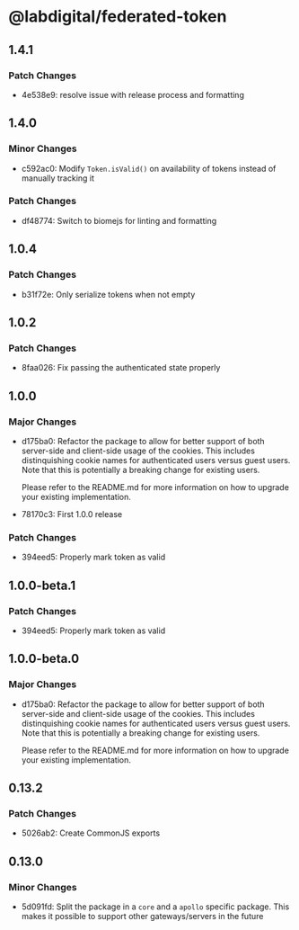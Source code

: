# @labdigital/federated-token

## 1.4.1

### Patch Changes

- 4e538e9: resolve issue with release process and formatting

## 1.4.0

### Minor Changes

- c592ac0: Modify `Token.isValid()` on availability of tokens instead of manually tracking it

### Patch Changes

- df48774: Switch to biomejs for linting and formatting

## 1.0.4

### Patch Changes

- b31f72e: Only serialize tokens when not empty

## 1.0.2

### Patch Changes

- 8faa026: Fix passing the authenticated state properly

## 1.0.0

### Major Changes

- d175ba0: Refactor the package to allow for better support of both server-side and
  client-side usage of the cookies. This includes distinquishing cookie names for
  authenticated users versus guest users. Note that this is potentially a breaking
  change for existing users.

  Please refer to the README.md for more information on how to upgrade your
  existing implementation.

- 78170c3: First 1.0.0 release

### Patch Changes

- 394eed5: Properly mark token as valid

## 1.0.0-beta.1

### Patch Changes

- 394eed5: Properly mark token as valid

## 1.0.0-beta.0

### Major Changes

- d175ba0: Refactor the package to allow for better support of both server-side and
  client-side usage of the cookies. This includes distinquishing cookie names for
  authenticated users versus guest users. Note that this is potentially a breaking
  change for existing users.

  Please refer to the README.md for more information on how to upgrade your
  existing implementation.

## 0.13.2

### Patch Changes

- 5026ab2: Create CommonJS exports

## 0.13.0

### Minor Changes

- 5d091fd: Split the package in a `core` and a `apollo` specific package. This makes it
  possible to support other gateways/servers in the future
